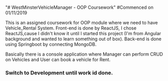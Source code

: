 "# WestMinsterVehicleManager - OOP Coursework"
#Commenced on 01/11/2019


This is an assigned coursework for OOP module where we need to have Vehicle_Rental System. 
Front-end is done by ReactJS, I chose ReactJS,cause I didn't know it until I started this project (I'm from Angular background and wanted to learn something out of box). 
Back-end is done using Springboot by connecting MongoDB.


Basically there is a console application where Manager can perform CRUD on Vehicles and User can book a vehicle for Rent.

### Switch to Development until work id done.

  
